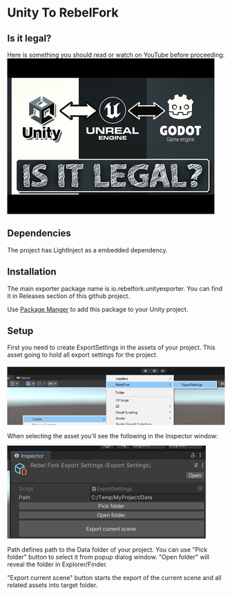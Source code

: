 # Unity To RebelFork

## Is it legal?

Here is something you should read or watch on YouTube before proceeding:
[![using-asset-store-assets-in-other-engines-is-it-legal](Images/unity_is_it_legal.jpg)](https://gamefromscratch.com/using-asset-store-assets-in-other-engines-is-it-legal/)

## Dependencies

The project has LightInject as a embedded dependency.

## Installation

The main exporter package name is io.rebelfork.unityexporter. You can find it in Releases section of this github project.

Use [Package Manger](https://docs.unity3d.com/Manual/upm-ui.html) to add this package to your Unity project.

## Setup

First you need to create ExportSettings in the assets of your project. This asset going to hold all export settings for the project.

![Create export settings](Images/CreateExportSettings.jpg)

When selecting the asset you'll see the following in the Inspector window:

![Export settings](Images/ExportSettings.jpg)

Path defines path to the Data folder of your project. You can use "Pick folder" button to select it from popup dialog window. "Open folder" will reveal the folder in Explorer/Finder.

"Export current scene" button starts the export of the current scene and all related assets into target folder.